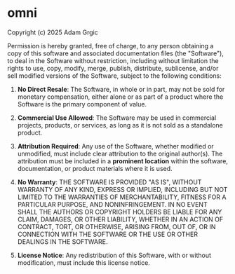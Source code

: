 # omni




Copyright (c) 2025 Adam Grgic

Permission is hereby granted, free of charge, to any person obtaining a copy
of this software and associated documentation files (the "Software"), to deal
in the Software without restriction, including without limitation the rights
to use, copy, modify, merge, publish, distribute, sublicense, and/or sell modified versions of the Software, subject to the following conditions:

1. **No Direct Resale**: The Software, in whole or in part, may not be sold for monetary compensation, either alone or as part of a product where the Software is the primary component of value.

2. **Commercial Use Allowed**: The Software may be used in commercial projects, products, or services, as long as it is not sold as a standalone product.

3. **Attribution Required**: Any use of the Software, whether modified or unmodified, must include clear attribution to the original author(s). The attribution must be included in a **prominent location** within the software, documentation, or product materials where it is used.

4. **No Warranty**: THE SOFTWARE IS PROVIDED "AS IS", WITHOUT WARRANTY OF ANY KIND, EXPRESS OR IMPLIED, INCLUDING BUT NOT LIMITED TO THE WARRANTIES OF MERCHANTABILITY, FITNESS FOR A PARTICULAR PURPOSE, AND NONINFRINGEMENT. IN NO EVENT SHALL THE AUTHORS OR COPYRIGHT HOLDERS BE LIABLE FOR ANY CLAIM, DAMAGES, OR OTHER LIABILITY, WHETHER IN AN ACTION OF CONTRACT, TORT, OR OTHERWISE, ARISING FROM, OUT OF, OR IN CONNECTION WITH THE SOFTWARE OR THE USE OR OTHER DEALINGS IN THE SOFTWARE.

5. **License Notice**: Any redistribution of this Software, with or without modification, must include this license notice.
